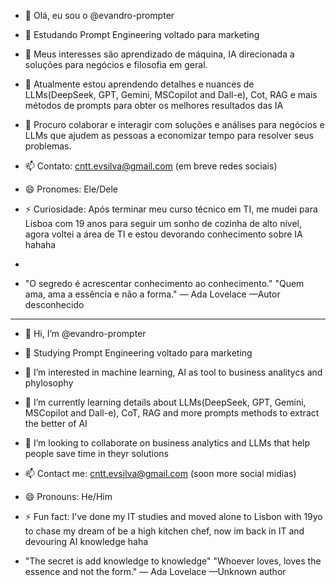 
- 👋 Olá, eu sou o @evandro-prompter
- 🌟 Estudando Prompt Engineering voltado para marketing 
- 👀 Meus interesses são aprendizado de máquina, IA direcionada a soluções para negócios e filosofia em geral.
- 🌱 Atualmente estou aprendendo detalhes e nuances de LLMs(DeepSeek, GPT, Gemini, MSCopilot and Dall-e), Cot, RAG e mais métodos de prompts para obter os melhores resultados das IA
- 💞️ Procuro colaborar e interagir com soluções e análises para negócios e LLMs que ajudem as pessoas a economizar tempo para resolver seus problemas.
- 📫 Contato: cntt.evsilva@gmail.com (em breve redes sociais)
- 😄 Pronomes: Ele/Dele
- ⚡ Curiosidade: Após terminar meu curso técnico em TI, me mudei para Lisboa com 19 anos para seguir um sonho de cozinha de alto nível, agora voltei a área de TI e estou devorando conhecimento sobre IA hahaha
- 

- "O segredo é acrescentar conhecimento ao conhecimento."           "Quem ama, ama a essência e não a forma."
    — Ada Lovelace                                                          —Autor desconhecido




--------------------------------------------------------------------------------------------------------------------------------------------------------------------------------



- 👋 Hi, I’m @evandro-prompter
- 🌟 Studying Prompt Engineering voltado para marketing
- 👀 I’m interested in machine learning, AI as tool to business analitycs and phylosophy
- 🌱 I’m currently learning details about LLMs(DeepSeek, GPT, Gemini, MSCopilot and Dall-e), CoT, RAG and more prompts methods to extract the better of AI
- 💞️ I’m looking to collaborate on business analytics and LLMs that help people save time in theyr solutions
- 📫 Contact me: cntt.evsilva@gmail.com (soon more social midias)
- 😄 Pronouns: He/Him
- ⚡ Fun fact: I've done my IT studies and moved alone to Lisbon with 19yo to chase my dream of be a high kitchen chef, now im back in IT and devouring AI knowledge haha

- "The secret is add knowledge to knowledge"                "Whoever loves, loves the essence and not the form."
    — Ada Lovelace                                                  —Unknown author
